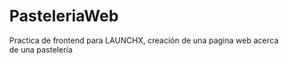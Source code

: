 # PasteleriaWeb
Practica de frontend para LAUNCHX, creación de una pagina web acerca de una pastelería
